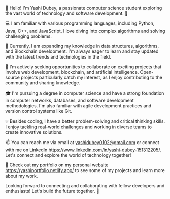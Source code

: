 👋 Hello! I'm Yashi Dubey, a passionate computer science student exploring the vast world of technology and software development. 🚀

💻 I am familiar with various programming languages, including Python, Java, C++, and JavaScript. I love diving into complex algorithms and solving challenging problems.

🌱 Currently, I am expanding my knowledge in data structures, algorithms, and Blockchain development. I'm always eager to learn and stay updated with the latest trends and technologies in the field.

🔭 I'm actively seeking opportunities to collaborate on exciting projects that involve web development, blockchain, and artificial intelligence. Open-source projects particularly catch my interest, as I enjoy contributing to the community and sharing knowledge.

🎓 I'm pursuing a degree in computer science and have a strong foundation in computer networks, databases, and software development methodologies. I'm also familiar with agile development practices and version control systems like Git.

💡 Besides coding, I have a better problem-solving and critical thinking skills. I enjoy tackling real-world challenges and working in diverse teams to create innovative solutions.

📫 You can reach me via email at yashidubey0102@gmail.com or connect with me on LinkedIn https://www.linkedin.com/in/yashi-dubey-151312205/. Let's connect and explore the world of technology together!

🌟 Check out my portfolio on my personal website https://yashiportfolio.netlify.app/ to see some of my projects and learn more about my work.

Looking forward to connecting and collaborating with fellow developers and enthusiasts! Let's build the future together. 🌈


<!---
bellatrix01/bellatrix01 is a ✨ special ✨ repository because its `README.md` (this file) appears on your GitHub profile.
You can click the Preview link to take a look at your changes.
--->
